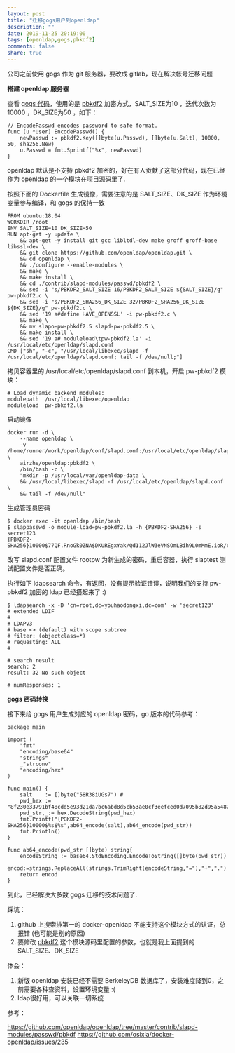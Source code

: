 ```yaml
---
layout: post
title: "迁移gogs用户到openldap"
description: ""
date: 2019-11-25 20:19:00
tags: [openldap,gogs,pbkdf2]
comments: false
share: true
---
```


公司之前使用 gogs 作为 git 服务器，要改成 gitlab，现在解决帐号迁移问题

**搭建 openldap 服务器**

查看 [gogs 代码](https://github.com/gogs/gogs/blob/master/internal/db/user.go#L324)，使用的是 [pbkdf2](https://www.php.net/manual/zh/function.hash-pbkdf2.php) 加密方式，SALT_SIZE为10 ，迭代次数为10000 ，DK_SIZE为50 ，如下：

```在
// EncodePasswd encodes password to safe format.
func (u *User) EncodePasswd() {
	newPasswd := pbkdf2.Key([]byte(u.Passwd), []byte(u.Salt), 10000, 50, sha256.New)
	u.Passwd = fmt.Sprintf("%x", newPasswd)
}
```
openldap 默认是不支持 pbkdf2 加密的，好在有人贡献了这部分代码，现在已经作为 openldap 的一个模块在项目源码里了.

按照下面的 Dockerfile 生成镜像，需要注意的是 SALT_SIZE、DK_SIZE 作为环境变量参与编译，和 gogs 的保持一致


```
FROM ubuntu:18.04
WORKDIR /root
ENV SALT_SIZE=10 DK_SIZE=50
RUN apt-get -y update \
    && apt-get -y install git gcc libltdl-dev make groff groff-base libssl-dev \
    && git clone https://github.com/openldap/openldap.git \
    && cd openldap \
    && ./configure --enable-modules \
    && make \
    && make install \
    && cd ./contrib/slapd-modules/passwd/pbkdf2 \
    && sed -i "s/PBKDF2_SALT_SIZE 16/PBKDF2_SALT_SIZE ${SALT_SIZE}/g" pw-pbkdf2.c \
    && sed -i "s/PBKDF2_SHA256_DK_SIZE 32/PBKDF2_SHA256_DK_SIZE ${DK_SIZE}/g" pw-pbkdf2.c \
    && sed '19 a#define HAVE_OPENSSL' -i pw-pbkdf2.c \
    && make \
    && mv slapo-pw-pbkdf2.5 slapd-pw-pbkdf2.5 \                                
    && make install \
    && sed '19 a# moduleload\tpw-pbkdf2.la' -i /usr/local/etc/openldap/slapd.conf
CMD ["sh", "-c", "/usr/local/libexec/slapd -f /usr/local/etc/openldap/slapd.conf; tail -f /dev/null;"]
```
<!-- more -->

拷贝容器里的 /usr/local/etc/openldap/slapd.conf 到本机，开启 pw-pbkdf2 模块：

```
# Load dynamic backend modules:
modulepath	/usr/local/libexec/openldap
moduleload	pw-pbkdf2.la
```

启动镜像

```
docker run -d \
	--name openldap \
	-v /home/runner/work/openldap/conf/slapd.conf:/usr/local/etc/openldap/slapd.conf \
	airzhe/openldap:pbkdf2 \
	/bin/bash -c \
	"mkdir -p /usr/local/var/openldap-data \
	&& /usr/local/libexec/slapd -f /usr/local/etc/openldap/slapd.conf \
	&& tail -f /dev/null"
```

生成管理员密码

```
$ docker exec -it openldap /bin/bash
$ slappasswd -o module-load=pw-pbkdf2.la -h {PBKDF2-SHA256} -s secret123
{PBKDF2-SHA256}10000$77QF.RnoGk0ZNA$DKUREgxYak/Qd112JlW3eVNSOmLBih9L0mMmE.ioR/cha0KQTg7TQas/LpPuDDsq43Y
```

改写 slapd.conf 配置文件 rootpw 为新生成的密码，重启容器，执行 slaptest 测试配置文件是否正确。

执行如下 ldapsearch 命令，有返回，没有提示验证错误，说明我们的支持 pw-pbkdf2 加密的 ldap 已经搭起来了 :)

```
$ ldapsearch -x -D 'cn=root,dc=youhaodongxi,dc=com' -w 'secret123'
# extended LDIF
#
# LDAPv3
# base <> (default) with scope subtree
# filter: (objectclass=*)
# requesting: ALL
#

# search result
search: 2
result: 32 No such object

# numResponses: 1
```

**gogs 密码转换**

接下来给 gogs 用户生成对应的 openldap 密码，go 版本的代码参考：

```
package main

import (
    "fmt"
    "encoding/base64"
    "strings"
    _"strconv"
    "encoding/hex"
)

func main() {
    salt    := []byte("58R38iUGs7") #
    pwd_hex := "8f230e33791bf48cdd5e93d21da7bc6abd8d5cb53ae0cf3eefced0d7095b82d95a5482883aa03fdebafa16a5c865686172c7"
    pwd_str,_:= hex.DecodeString(pwd_hex)
    fmt.Printf("{PBKDF2-SHA256}10000$%s$%s",ab64_encode(salt),ab64_encode(pwd_str))
    fmt.Println()
}

func ab64_encode(pwd_str []byte) string{
    encodeString := base64.StdEncoding.EncodeToString([]byte(pwd_str))
    encod:=strings.ReplaceAll(strings.TrimRight(encodeString,"="),"+",".")
    return encod
}
```

到此，已经解决大多数 gogs 迁移的技术问题了.



踩坑：

1. github 上搜索排第一的 docker-openldap 不能支持这个模块方式的认证，总报错 (也可能是别的原因)
2. 要修改 [pbkdf2](https://github.com/openldap/openldap/tree/master/contrib/slapd-modules/passwd/pbkdf)  这个模块源码里配置的参数，也就是我上面提到的 SALT_SIZE、DK_SIZE

体会：

1. 新版 openldap 安装已经不需要 BerkeleyDB 数据库了，安装难度降到0，之前需要各种查资料，设置环境变量 :(
2. ldap很好用，可以关联一切系统



参考：

 https://github.com/openldap/openldap/tree/master/contrib/slapd-modules/passwd/pbkdf
 https://github.com/osixia/docker-openldap/issues/235

